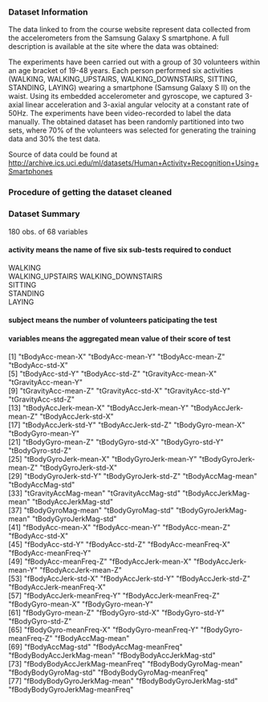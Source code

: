 ### Dataset Information

The data linked to from the course website represent data collected from the accelerometers from the Samsung Galaxy S smartphone. A full description is available at the site where the data was obtained:

The experiments have been carried out with a group of 30 volunteers within an age bracket of 19-48 years. Each person performed six activities (WALKING, WALKING_UPSTAIRS, WALKING_DOWNSTAIRS, SITTING, STANDING, LAYING) wearing a smartphone (Samsung Galaxy S II) on the waist. Using its embedded accelerometer and gyroscope, we captured 3-axial linear acceleration and 3-axial angular velocity at a constant rate of 50Hz. The experiments have been video-recorded to label the data manually. The obtained dataset has been randomly partitioned into two sets, where 70% of the volunteers was selected for generating the training data and 30% the test data. 

Source of data could be found at http://archive.ics.uci.edu/ml/datasets/Human+Activity+Recognition+Using+Smartphones

### Procedure of getting the dataset cleaned

### Dataset Summary
180 obs. of  68  variables
#### activity means the name of five six sub-tests required to conduct
WALKING   
WALKING_UPSTAIRS 
WALKING_DOWNSTAIRS            
SITTING           
STANDING             
LAYING 

#### subject means the number of volunteers paticipating the test

#### variables means the aggregated mean value of their score of test
[1] "tBodyAcc-mean-X"               "tBodyAcc-mean-Y"               "tBodyAcc-mean-Z"               "tBodyAcc-std-X"               
 [5] "tBodyAcc-std-Y"                "tBodyAcc-std-Z"                "tGravityAcc-mean-X"            "tGravityAcc-mean-Y"           
 [9] "tGravityAcc-mean-Z"            "tGravityAcc-std-X"             "tGravityAcc-std-Y"             "tGravityAcc-std-Z"            
[13] "tBodyAccJerk-mean-X"           "tBodyAccJerk-mean-Y"           "tBodyAccJerk-mean-Z"           "tBodyAccJerk-std-X"           
[17] "tBodyAccJerk-std-Y"            "tBodyAccJerk-std-Z"            "tBodyGyro-mean-X"              "tBodyGyro-mean-Y"             
[21] "tBodyGyro-mean-Z"              "tBodyGyro-std-X"               "tBodyGyro-std-Y"               "tBodyGyro-std-Z"              
[25] "tBodyGyroJerk-mean-X"          "tBodyGyroJerk-mean-Y"          "tBodyGyroJerk-mean-Z"          "tBodyGyroJerk-std-X"          
[29] "tBodyGyroJerk-std-Y"           "tBodyGyroJerk-std-Z"           "tBodyAccMag-mean"              "tBodyAccMag-std"              
[33] "tGravityAccMag-mean"           "tGravityAccMag-std"            "tBodyAccJerkMag-mean"          "tBodyAccJerkMag-std"          
[37] "tBodyGyroMag-mean"             "tBodyGyroMag-std"              "tBodyGyroJerkMag-mean"         "tBodyGyroJerkMag-std"         
[41] "fBodyAcc-mean-X"               "fBodyAcc-mean-Y"               "fBodyAcc-mean-Z"               "fBodyAcc-std-X"               
[45] "fBodyAcc-std-Y"                "fBodyAcc-std-Z"                "fBodyAcc-meanFreq-X"           "fBodyAcc-meanFreq-Y"          
[49] "fBodyAcc-meanFreq-Z"           "fBodyAccJerk-mean-X"           "fBodyAccJerk-mean-Y"           "fBodyAccJerk-mean-Z"          
[53] "fBodyAccJerk-std-X"            "fBodyAccJerk-std-Y"            "fBodyAccJerk-std-Z"            "fBodyAccJerk-meanFreq-X"      
[57] "fBodyAccJerk-meanFreq-Y"       "fBodyAccJerk-meanFreq-Z"       "fBodyGyro-mean-X"              "fBodyGyro-mean-Y"             
[61] "fBodyGyro-mean-Z"              "fBodyGyro-std-X"               "fBodyGyro-std-Y"               "fBodyGyro-std-Z"              
[65] "fBodyGyro-meanFreq-X"          "fBodyGyro-meanFreq-Y"          "fBodyGyro-meanFreq-Z"          "fBodyAccMag-mean"             
[69] "fBodyAccMag-std"               "fBodyAccMag-meanFreq"          "fBodyBodyAccJerkMag-mean"      "fBodyBodyAccJerkMag-std"      
[73] "fBodyBodyAccJerkMag-meanFreq"  "fBodyBodyGyroMag-mean"         "fBodyBodyGyroMag-std"          "fBodyBodyGyroMag-meanFreq"    
[77] "fBodyBodyGyroJerkMag-mean"     "fBodyBodyGyroJerkMag-std"      "fBodyBodyGyroJerkMag-meanFreq"
 
